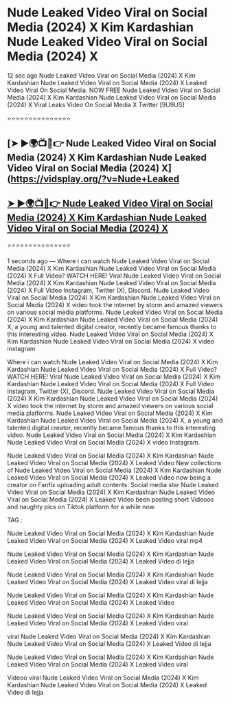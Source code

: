 ﻿# Nude Leaked Video Viral on Social Media (2024) X Kim Kardashian Nude Leaked Video Viral on Social Media (2024) X



12 sec ago Nude Leaked Video Viral on Social Media (2024) X Kim Kardashian Nude Leaked Video Viral on Social Media (2024) X Leaked Video Viral On Social Media. NOW FREE Nude Leaked Video Viral on Social Media (2024) X Kim Kardashian Nude Leaked Video Viral on Social Media (2024) X Viral Leaks Video On Social Media X Twitter [9U9US]

⭐⭐⭐⭐⭐⭐⭐⭐⭐⭐⭐⭐⭐⭐⭐

## [➤ ►🌍📺📱👉 Nude Leaked Video Viral on Social Media (2024) X Kim Kardashian Nude Leaked Video Viral on Social Media (2024) X](https://vidsplay.org/?v=Nude+Leaked

## [➤ ►🌍📺📱👉 Nude Leaked Video Viral on Social Media (2024) X Kim Kardashian Nude Leaked Video Viral on Social Media (2024) X](https://vidsplay.org/?v=Nude+Leaked)


⭐⭐⭐⭐⭐⭐⭐⭐⭐⭐⭐⭐⭐⭐⭐



1 seconds ago — Where i can watch Nude Leaked Video Viral on Social Media (2024) X Kim Kardashian Nude Leaked Video Viral on Social Media (2024) X Full Video? WATCH HERE! Viral Nude Leaked Video Viral on Social Media (2024) X Kim Kardashian Nude Leaked Video Viral on Social Media (2024) X Full Video Instagram, Twitter (X), Discord. Nude Leaked Video Viral on Social Media (2024) X Kim Kardashian Nude Leaked Video Viral on Social Media (2024) X video took the internet by storm and amazed viewers on various social media platforms. Nude Leaked Video Viral on Social Media (2024) X Kim Kardashian Nude Leaked Video Viral on Social Media (2024) X, a young and talented digital creator, recently became famous thanks to this interesting video. Nude Leaked Video Viral on Social Media (2024) X Kim Kardashian Nude Leaked Video Viral on Social Media (2024) X video instagram

Where i can watch Nude Leaked Video Viral on Social Media (2024) X Kim Kardashian Nude Leaked Video Viral on Social Media (2024) X Full Video? WATCH HERE! Viral Nude Leaked Video Viral on Social Media (2024) X Kim Kardashian Nude Leaked Video Viral on Social Media (2024) X Full Video Instagram, Twitter (X), Discord. Nude Leaked Video Viral on Social Media (2024) X Kim Kardashian Nude Leaked Video Viral on Social Media (2024) X video took the internet by storm and amazed viewers on various social media platforms. Nude Leaked Video Viral on Social Media (2024) X Kim Kardashian Nude Leaked Video Viral on Social Media (2024) X, a young and talented digital creator, recently became famous thanks to this interesting video. Nude Leaked Video Viral on Social Media (2024) X Kim Kardashian Nude Leaked Video Viral on Social Media (2024) X video Instagram.

Nude Leaked Video Viral on Social Media (2024) X Kim Kardashian Nude Leaked Video Viral on Social Media (2024) X Leaked Video New collections of Nude Leaked Video Viral on Social Media (2024) X Kim Kardashian Nude Leaked Video Viral on Social Media (2024) X Leaked Video now being a creator on Fanfix uploading adult contents. Social media star Nude Leaked Video Viral on Social Media (2024) X Kim Kardashian Nude Leaked Video Viral on Social Media (2024) X Leaked Video been posting short Videoos and naughty pics on Tiktok platform for a while now.

TAG :

 

Nude Leaked Video Viral on Social Media (2024) X Kim Kardashian Nude Leaked Video Viral on Social Media (2024) X Leaked Video viral mp4

 

Nude Leaked Video Viral on Social Media (2024) X Kim Kardashian Nude Leaked Video Viral on Social Media (2024) X Leaked Video di lejja

 

Nude Leaked Video Viral on Social Media (2024) X Kim Kardashian Nude Leaked Video Viral on Social Media (2024) X Leaked Video viral di lejja

 

Nude Leaked Video Viral on Social Media (2024) X Kim Kardashian Nude Leaked Video Viral on Social Media (2024) X Leaked Video

 

Nude Leaked Video Viral on Social Media (2024) X Kim Kardashian Nude Leaked Video Viral on Social Media (2024) X Leaked Video viral

 

viral Nude Leaked Video Viral on Social Media (2024) X Kim Kardashian Nude Leaked Video Viral on Social Media (2024) X Leaked Video di lejja

 

Nude Leaked Video Viral on Social Media (2024) X Kim Kardashian Nude Leaked Video Viral on Social Media (2024) X Leaked Video viral

 

Videoo viral Nude Leaked Video Viral on Social Media (2024) X Kim Kardashian Nude Leaked Video Viral on Social Media (2024) X Leaked Video di lejja